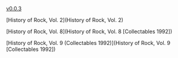 [v0.0.3](https://github.com/littleflute/rock2/edit/master/README.md)

[History of Rock, Vol. 2](History of Rock, Vol. 2)

[History of Rock, Vol. 8](History of Rock, Vol. 8 [Collectables 1992])

[History of Rock, Vol. 9 (Collectables 1992)](History of Rock, Vol. 9 [Collectables 1992])

